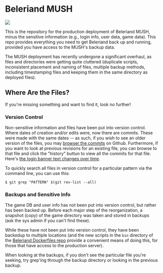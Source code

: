 # Beleriand MUSH

[![][logo]][logo]

This is the repository for the production deployment of Beleriand MUSH, minus
the sensitive information (e.g., login info, user data, game data). This repo
provides everything you need to get Beleriand back up and running, provided you
have access to the MUSH's backup data.

The MUSH deployment has recently undergone a significant overhaul, as files and
directories were getting quite cluttered (duplicate scripts, inconsistent 
placement and naming of files, multiple backup methods, including timestamping 
files and keeping them in the same directory as deployed files).


## Where Are the Files?

If you're missing something and want to find it, look no further!

### Version Control

Non-sensitive information and files have been put into version control. Where
dates of creation and/or edits were, now there are commits. These were made 
with the same dates -- as such, if you wish to see an older version of the 
files, you may [browser the commits][commits] on Github. Furthermore,
if you want to look at previous revisions for an existing file, you can 
browse to that file and click the "history" buttun to view all the commits for
that file. Here's [the login banner text changes over time][banner-changes].

To quickly search all files in version control for a particular pattern via
the command line, you can use this:

```
$ git grep "PATTERN" $(git rev-list --all)
```

### Backups and Sensitive Info

The game DB and user info has not been put into version control, but rather 
has been backed up. Before each major step of the reorganization, a snapshot 
(copy) of the game directory was taken and stored in backups (ask the sys 
admin if you can't find these). 

While these have not been put into version control, they have been backedup
to multiple locations (and the new scripts in the `bin` directory of the
[Beleriand Dockerfiles repo][docker-repo] provide a convenient means of 
doing this, for those that have access to the production server).

When looking at the backups, if you don't see the particular file you're
seeking, try grep'ing through the backup directory or looking in the 
previous backup.


<!-- Named page links below: /-->

[logo]: https://avatars1.githubusercontent.com/u/36963686
[docker-repo]: https://github.com/beleriand-mush/docker
[commits]: https://github.com/beleriand-mush/deployment/commits/master
[banner-changes]: https://github.com/beleriand-mush/deployment/commits/master/game/txt/connect.txt
